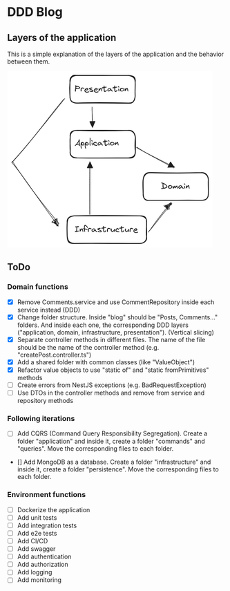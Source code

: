 # DDD Blog

## Layers of the application

This is a simple explanation of the layers of the application and the behavior between them.

![alt text](./docs/ddd-layers.png 'DDD Layers')

## ToDo

### Domain functions

- [x] Remove Comments.service and use CommentRepository inside each service instead (DDD)
- [x] Change folder structure. Inside "blog" should be "Posts, Comments..." folders. And inside each one, the corresponding DDD layers ("application, domain, infrastructure, presentation"). (Vertical slicing)
- [x] Separate controller methods in different files. The name of the file should be the name of the controller method (e.g. "createPost.controller.ts")
- [x] Add a shared folder with common classes (like "ValueObject")
- [x] Refactor value objects to use "static of" and "static fromPrimitives" methods
- [ ] Create errors from NestJS exceptions (e.g. BadRequestException)
- [ ] Use DTOs in the controller methods and remove from service and repository methods

### Following iterations

- [ ] Add CQRS (Command Query Responsibility Segregation). Create a folder "application" and inside it, create a folder "commands" and "queries". Move the corresponding files to each folder.
- [] Add MongoDB as a database. Create a folder "infrastructure" and inside it, create a folder "persistence". Move the corresponding files to each folder.

### Environment functions

- [ ] Dockerize the application
- [ ] Add unit tests
- [ ] Add integration tests
- [ ] Add e2e tests
- [ ] Add CI/CD
- [ ] Add swagger
- [ ] Add authentication
- [ ] Add authorization
- [ ] Add logging
- [ ] Add monitoring
